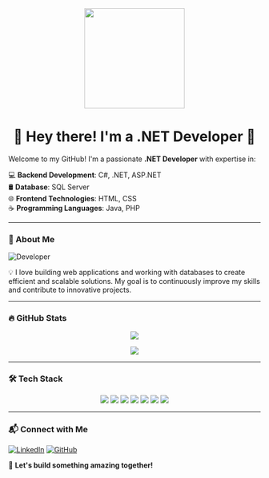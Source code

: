 <div align="center">
  <img height="200" src="https://cdn.dribbble.com/userupload/21210683/file/original-ae94429d47d4e9de6293b05a8f0bc66d.gif"  />
</div>

<h1 align="center">🌟 Hey there! I'm a .NET Developer 🚀</h1>

Welcome to my GitHub! I'm a passionate **.NET Developer** with expertise in:

💻 **Backend Development**: C#, .NET, ASP.NET  
🛢️ **Database**: SQL Server  
🌐 **Frontend Technologies**: HTML, CSS  
☕ **Programming Languages**: Java, PHP  

---

### 📸 About Me
![Developer](https://camo.githubusercontent.com/5f9a010b65fddd4828e4e3767859e22d61de9256fae1c27a4a4c3215a7e956f6/68747470733a2f2f7777772e77616c6c7061706572732e636f6d2f75706c6f61642f323032302f30392f6465766f70732d636f6e636570742e676966)

💡 I love building web applications and working with databases to create efficient and scalable solutions. My goal is to continuously improve my skills and contribute to innovative projects.

---

### 🔥 GitHub Stats
<p align="center">
  <img src="https://github-readme-stats.vercel.app/api/top-langs/?username=TongTrungKien&layout=compact&theme=tokyonight" />
</p>


<p align="center">
  <img src="https://github-readme-stats.vercel.app/api?username=TongTrungKien&show_icons=true&theme=tokyonight" />
</p>


---

### 🛠️ Tech Stack
<p align="center">
  <img src="https://img.shields.io/badge/C%23-%23239120.svg?&style=for-the-badge&logo=c-sharp&logoColor=white" />
  <img src="https://img.shields.io/badge/.NET-%235C2D91.svg?&style=for-the-badge&logo=.net&logoColor=white" />
  <img src="https://img.shields.io/badge/SQL%20Server-%23CC2927.svg?&style=for-the-badge&logo=microsoft-sql-server&logoColor=white" />
  <img src="https://img.shields.io/badge/HTML5-%23E34F26.svg?&style=for-the-badge&logo=html5&logoColor=white" />
  <img src="https://img.shields.io/badge/CSS3-%231572B6.svg?&style=for-the-badge&logo=css3&logoColor=white" />
  <img src="https://img.shields.io/badge/Java-%23ED8B00.svg?&style=for-the-badge&logo=java&logoColor=white" />
  <img src="https://img.shields.io/badge/PHP-%23777BB4.svg?&style=for-the-badge&logo=php&logoColor=white" />
</p>

---

### 📬 Connect with Me
[![LinkedIn](https://img.shields.io/badge/LinkedIn-%230A66C2.svg?&style=for-the-badge&logo=linkedin&logoColor=white)](https://linkedin.com/in/yourprofile)
[![GitHub](https://img.shields.io/badge/GitHub-%23121011.svg?&style=for-the-badge&logo=github&logoColor=white)](https://github.com/yourusername)

🚀 **Let's build something amazing together!**
